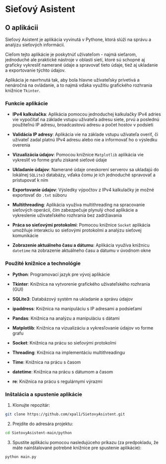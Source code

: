 # Sieťový Asistent

## O aplikácii
Sieťový Asistent je aplikácia vyvinutá v Pythone, ktorá slúži na správu a analýzu sieťových informácií.

Cieľom tejto aplikácie je poskytnúť užívateľom - najmä sieťarom, jednoduché ale praktické nástroje v oblasti sietí, ktoré sú schopné aj graficky vykresliť namerané údaje a spravovať tieto údaje, tiež aj ukladanie a exportovanie týchto údajov.

Aplikácia je navrhnutá tak, aby bola hlavne užívateľsky prívetivá a nenáročná na ovládanie, a to najmä vďaka využitiu grafického rozhrania knižnice `Tkinter`.

### Funkcie aplikácie
- **IPv4 kalkulačka**: Aplikácia pomocou jednoduchej kalkulačky IPv4 adries vie vypočítať na základe vstupu užívateľa adresu siete, prvú a poslednú použiteľnú IP adresu, broadcastovú adresu a počet hostov v podsieti

- **Validácia IP adresy**: Aplikácia vie na základe vstupu užívateľa overiť, či užívateľ zadal platnú IPv4 adresu alebo nie a informovať ho o výsledku overenia

- **Vizualizácia údajov**: Pomocou knižnice `Matplotlib` aplikácia vie vykresliť vo forme grafu získané sieťové údaje

- **Ukladanie údajov**: Namerané údaje oneskorení serverov sa ukladajú do lokálnej `SQLite3` databázy, vďaka čomu je ich jednoduché spravovať a pristupovať k ním

- **Exportovanie údajov**: Výsledky výpočtov z IPv4 kalkulačky je možné exportovať do `.txt` súboru

- **Multithreading**: Aplikácia využíva multithreading na spracovanie sieťových operácií, čím zabezpečuje plynulý chod aplikácie a vykreslenie užívateľského rozhrania bez zadržiavania

- **Práca so sieťovými protokolmi**: Pomocou knižnice `Socket` aplikácia umožňuje interakciu so sieťovými protokolmi a analýzu sieťovej komunikácie

- **Zobrazenie aktuálneho času a dátumu**: Aplikácia využíva knižnicu `datetime` na zobrazenie aktuálneho času a dátumu v úvodnom okne

### Použité knižnice a technológie
- **Python**: Programovací jazyk pre vývoj aplikácie

- **Tkinter**: Knižnica na vytvorenie grafického užívateľského rozhrania (GUI)

- **SQLite3**: Databázový systém na ukladanie a správu údajov

- **ipaddress**: Knižnica na manipuláciu s IP adresami a podsieťami

- **Pandas**: Knižnica na analýzu a manipuláciu s dátami

- **Matplotlib**: Knižnica na vizualizáciu a vykresľovanie údajov vo forme grafu

- **Socket**: Knižnica na prácu so sieťovými protokolmi

- **Threading**: Knižnica na implementáciu multithreadingu

- **Time**: Knižnica na prácu s časom

- **datetime**: Knižnica na prácu s dátumom a časom

- **re**: Knižnica na prácu s regulárnymi výrazmi

### Inštalácia a spustenie aplikácie
1. Klonujte repozitár:
```bash
git clone https://github.com/xpal1/SietovyAsistent.git
```

2. Prejdite do adresára projektu:
```bash
cd SietovyAsistent-main/python
```

3. Spustite aplikáciu pomocou nasledujúceho príkazu (za predpokladu, že máte nainštalované potrebné knižnice pre spustenie aplikácie):
```bash
python main.py
```